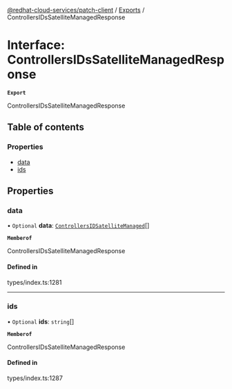 [@redhat-cloud-services/patch-client](../README.md) / [Exports](../modules.md) / ControllersIDsSatelliteManagedResponse

# Interface: ControllersIDsSatelliteManagedResponse

**`Export`**

ControllersIDsSatelliteManagedResponse

## Table of contents

### Properties

- [data](ControllersIDsSatelliteManagedResponse.md#data)
- [ids](ControllersIDsSatelliteManagedResponse.md#ids)

## Properties

### data

• `Optional` **data**: [`ControllersIDSatelliteManaged`](ControllersIDSatelliteManaged.md)[]

**`Memberof`**

ControllersIDsSatelliteManagedResponse

#### Defined in

types/index.ts:1281

___

### ids

• `Optional` **ids**: `string`[]

**`Memberof`**

ControllersIDsSatelliteManagedResponse

#### Defined in

types/index.ts:1287
